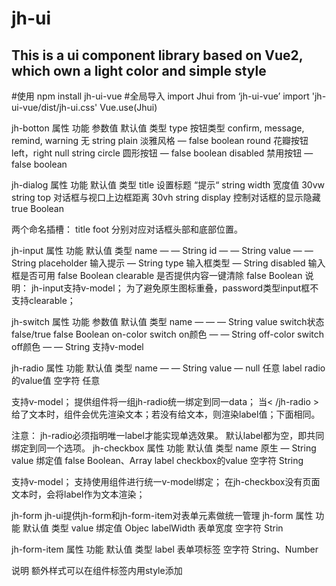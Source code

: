 # jh-ui
## This is a ui component library based on Vue2, which own a light color and simple style

#使用 
npm install jh-ui-vue
#全局导入
import Jhui from ‘jh-ui-vue’
import 'jh-ui-vue/dist/jh-ui.css'
Vue.use(Jhui)



jh-botton
属性	功能	参数值	默认值	类型
type	按钮类型	confirm, message, remind, warning	无	string
plain	淡雅风格	—	false	boolean
round	花瓣按钮	left，right	null	string
circle	圆形按钮	—	false	boolean
disabled	禁用按钮	—	false	boolean

jh-dialog
属性	功能	默认值	类型
title	设置标题	“提示“	string
width	宽度值	30vw	string
top	对话框与视口上边框距离	30vh	string
display	控制对话框的显示隐藏	true	Boolean

两个命名插槽：
title
foot
分别对应对话框头部和底部位置。

jh-input
属性	功能	默认值	类型
name	—	—	String
id	—	—	String
value	—	—	String
placeholder	输入提示	—	String
type	输入框类型	—	String
disabled	输入框是否可用	false	Boolean
clearable	是否提供内容一键清除	false	Boolean
说明：
jh-input支持v-model；
为了避免原生图标重叠，password类型input框不支持clearable；

jh-switch
属性	功能	参数值	默认值	类型
name	—	—	—	String
value	switch状态	false/true	false	Boolean
on-color	switch on颜色	—	—	String
off-color	switch off颜色	—	—	String
支持v-model

jh-radio
属性	功能	默认值	类型
name	—	—	String
value	—	null	任意
label	radio的value值	空字符	任意

支持v-model；
提供<jh-radio-group>组件将一组jh-radio统一绑定到同一data；
当<jh-radio>< /jh-radio >给了文本时，组件会优先渲染文本；若没有给文本，则渲染label值；下面<jh-checkbox>相同。

注意：
jh-radio必须指明唯一label才能实现单选效果。
默认label都为空，即共同绑定到同一个选项。
jh-checkbox
属性	功能	默认值	类型
name	原生	—	String
value 	绑定值	false	Boolean、Array
label	checkbox的value	空字符	String

支持v-model；
支持使用组件<jh-checkbox-grop>进行统一v-model绑定；
在jh-checkbox没有页面文本时，会将label作为文本渲染；

jh-form
jh-ui提供jh-form和jh-form-item对表单元素做统一管理
jh-form
属性	功能	默认值	类型
value	绑定值		Objec
labelWidth	表单宽度	空字符	Strin

jh-form-item
属性	功能	默认值	类型
label	表单项标签	空字符	String、Number


说明
额外样式可以在组件标签内用style添加

